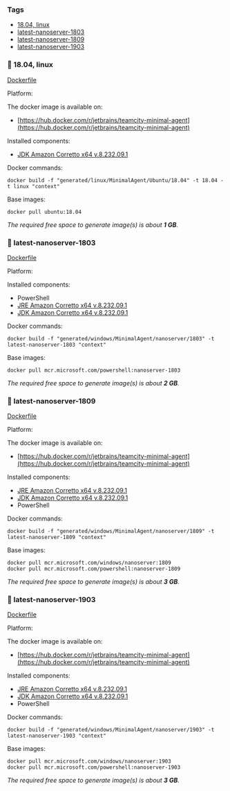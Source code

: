 ### Tags
- [18.04, linux](#whale-1804-linux)
- [latest-nanoserver-1803](#whale-latest-nanoserver-1803)
- [latest-nanoserver-1809](#whale-latest-nanoserver-1809)
- [latest-nanoserver-1903](#whale-latest-nanoserver-1903)

### :whale: 18.04, linux

[Dockerfile](linux/MinimalAgent/Ubuntu/18.04/Dockerfile)

Platform: 

The docker image is available on:
- [https://hub.docker.com/r/jetbrains/teamcity-minimal-agent](https://hub.docker.com/r/jetbrains/teamcity-minimal-agent)

Installed components:
- [JDK Amazon Corretto x64 v.8.232.09.1](https://d3pxv6yz143wms.cloudfront.net/8.232.09.1/amazon-corretto-8.232.09.1-linux-x64.tar.gz)

Docker commands:
```
docker build -f "generated/linux/MinimalAgent/Ubuntu/18.04" -t 18.04 -t linux "context"
```
Base images:
```
docker pull ubuntu:18.04
```
_The required free space to generate image(s) is about **1 GB**._

### :whale: latest-nanoserver-1803

[Dockerfile](windows/MinimalAgent/nanoserver/1803/Dockerfile)

Platform: 

Installed components:
- PowerShell
- [JRE Amazon Corretto x64 v.8.232.09.1](https://d3pxv6yz143wms.cloudfront.net/8.232.09.1/amazon-corretto-8.232.09.1-windows-x64-jre.zip)
- [JDK Amazon Corretto x64 v.8.232.09.1](https://d3pxv6yz143wms.cloudfront.net/8.232.09.1/amazon-corretto-8.232.09.1-windows-x64-jdk.zip)

Docker commands:
```
docker build -f "generated/windows/MinimalAgent/nanoserver/1803" -t latest-nanoserver-1803 "context"
```
Base images:
```
docker pull mcr.microsoft.com/powershell:nanoserver-1803
```
_The required free space to generate image(s) is about **2 GB**._

### :whale: latest-nanoserver-1809

[Dockerfile](windows/MinimalAgent/nanoserver/1809/Dockerfile)

Platform: 

The docker image is available on:
- [https://hub.docker.com/r/jetbrains/teamcity-minimal-agent](https://hub.docker.com/r/jetbrains/teamcity-minimal-agent)

Installed components:
- [JRE Amazon Corretto x64 v.8.232.09.1](https://d3pxv6yz143wms.cloudfront.net/8.232.09.1/amazon-corretto-8.232.09.1-windows-x64-jre.zip)
- [JDK Amazon Corretto x64 v.8.232.09.1](https://d3pxv6yz143wms.cloudfront.net/8.232.09.1/amazon-corretto-8.232.09.1-windows-x64-jdk.zip)
- PowerShell

Docker commands:
```
docker build -f "generated/windows/MinimalAgent/nanoserver/1809" -t latest-nanoserver-1809 "context"
```
Base images:
```
docker pull mcr.microsoft.com/windows/nanoserver:1809
docker pull mcr.microsoft.com/powershell:nanoserver-1809
```
_The required free space to generate image(s) is about **3 GB**._

### :whale: latest-nanoserver-1903

[Dockerfile](windows/MinimalAgent/nanoserver/1903/Dockerfile)

Platform: 

The docker image is available on:
- [https://hub.docker.com/r/jetbrains/teamcity-minimal-agent](https://hub.docker.com/r/jetbrains/teamcity-minimal-agent)

Installed components:
- [JRE Amazon Corretto x64 v.8.232.09.1](https://d3pxv6yz143wms.cloudfront.net/8.232.09.1/amazon-corretto-8.232.09.1-windows-x64-jre.zip)
- [JDK Amazon Corretto x64 v.8.232.09.1](https://d3pxv6yz143wms.cloudfront.net/8.232.09.1/amazon-corretto-8.232.09.1-windows-x64-jdk.zip)
- PowerShell

Docker commands:
```
docker build -f "generated/windows/MinimalAgent/nanoserver/1903" -t latest-nanoserver-1903 "context"
```
Base images:
```
docker pull mcr.microsoft.com/windows/nanoserver:1903
docker pull mcr.microsoft.com/powershell:nanoserver-1903
```
_The required free space to generate image(s) is about **3 GB**._

